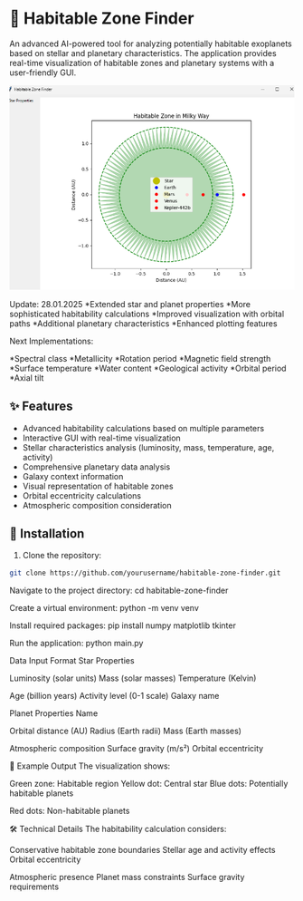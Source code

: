 # 🌟 Habitable Zone Finder

An advanced AI-powered tool for analyzing potentially habitable exoplanets based on stellar and planetary characteristics. The application provides real-time visualization of habitable zones and planetary systems with a user-friendly GUI.

![Alt Text](habitablezone3.png)

Update: 28.01.2025
*Extended star and planet properties
*More sophisticated habitability calculations
*Improved visualization with orbital paths
*Additional planetary characteristics
*Enhanced plotting features

Next Implementations:

*Spectral class
*Metallicity
*Rotation period
*Magnetic field strength
*Surface temperature
*Water content
*Geological activity
*Orbital period
*Axial tilt


## ✨ Features

- Advanced habitability calculations based on multiple parameters
- Interactive GUI with real-time visualization
- Stellar characteristics analysis (luminosity, mass, temperature, age, activity)
- Comprehensive planetary data analysis
- Galaxy context information
- Visual representation of habitable zones
- Orbital eccentricity calculations
- Atmospheric composition consideration

## 🚀 Installation

1. Clone the repository:
```bash
git clone https://github.com/yourusername/habitable-zone-finder.git
```

Navigate to the project directory:
cd habitable-zone-finder

Create a virtual environment:
python -m venv venv

Install required packages:
pip install numpy matplotlib tkinter

Run the application:
python main.py

Data Input Format
Star Properties

Luminosity (solar units)
Mass (solar masses)
Temperature (Kelvin)

Age (billion years)
Activity level (0-1 scale)
Galaxy name

Planet Properties
Name

Orbital distance (AU)
Radius (Earth radii)
Mass (Earth masses)

Atmospheric composition
Surface gravity (m/s²)
Orbital eccentricity

🎯 Example Output
The visualization shows:

Green zone: Habitable region
Yellow dot: Central star
Blue dots: Potentially habitable planets

Red dots: Non-habitable planets

🛠️ Technical Details
The habitability calculation considers:

Conservative habitable zone boundaries
Stellar age and activity effects
Orbital eccentricity

Atmospheric presence
Planet mass constraints
Surface gravity requirements
